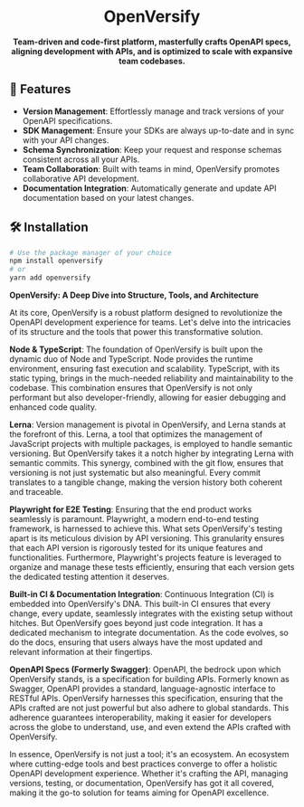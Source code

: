 <h1 align="center">OpenVersify</h1>

<p align="center">
<strong>Team-driven and code-first platform, masterfully crafts OpenAPI specs, aligning 
development with APIs, and is optimized to scale with expansive team codebases.</strong>
</p>

## 🚀 Features

- **Version Management**: Effortlessly manage and track versions of your OpenAPI specifications.
- **SDK Management**: Ensure your SDKs are always up-to-date and in sync with your API changes.
- **Schema Synchronization**: Keep your request and response schemas consistent across all your APIs.
- **Team Collaboration**: Built with teams in mind, OpenVersify promotes collaborative API development.
- **Documentation Integration**: Automatically generate and update API documentation based on your latest changes.

## 🛠 Installation

```bash
# Use the package manager of your choice
npm install openversify
# or
yarn add openversify
```

**OpenVersify: A Deep Dive into Structure, Tools, and Architecture**

At its core, OpenVersify is a robust platform designed to revolutionize the OpenAPI development experience for teams.
Let's delve into the intricacies of its structure and the tools that power this transformative solution.

**Node & TypeScript**: The foundation of OpenVersify is built upon the dynamic duo of Node and TypeScript. Node provides
the runtime environment, ensuring fast execution and scalability. TypeScript, with its static typing, brings in the
much-needed reliability and maintainability to the codebase. This combination ensures that OpenVersify is not only
performant but also developer-friendly, allowing for easier debugging and enhanced code quality.

**Lerna**: Version management is pivotal in OpenVersify, and Lerna stands at the forefront of this. Lerna, a tool that
optimizes the management of JavaScript projects with multiple packages, is employed to handle semantic versioning. But
OpenVersify takes it a notch higher by integrating Lerna with semantic commits. This synergy, combined with the git
flow, ensures that versioning is not just systematic but also meaningful. Every commit translates to a tangible change,
making the version history both coherent and traceable.

**Playwright for E2E Testing**: Ensuring that the end product works seamlessly is paramount. Playwright, a modern
end-to-end testing framework, is harnessed to achieve this. What sets OpenVersify's testing apart is its meticulous
division by API versioning. This granularity ensures that each API version is rigorously tested for its unique features
and functionalities. Furthermore, Playwright's projects feature is leveraged to organize and manage these tests
efficiently, ensuring that each version gets the dedicated testing attention it deserves.

**Built-in CI & Documentation Integration**: Continuous Integration (CI) is embedded into OpenVersify's DNA. This
built-in CI ensures that every change, every update, seamlessly integrates with the existing setup without hitches. But
OpenVersify goes beyond just code integration. It has a dedicated mechanism to integrate documentation. As the code
evolves, so do the docs, ensuring that users always have the most updated and relevant information at their fingertips.

**OpenAPI Specs (Formerly Swagger)**: OpenAPI, the bedrock upon which OpenVersify stands, is a specification for
building APIs. Formerly known as Swagger, OpenAPI provides a standard, language-agnostic interface to RESTful APIs.
OpenVersify harnesses this specification, ensuring that the APIs crafted are not just powerful but also adhere to global
standards. This adherence guarantees interoperability, making it easier for developers across the globe to understand,
use, and even extend the APIs crafted with OpenVersify.

In essence, OpenVersify is not just a tool; it's an ecosystem. An ecosystem where cutting-edge tools and best practices
converge to offer a holistic OpenAPI development experience. Whether it's crafting the API, managing versions, testing,
or documentation, OpenVersify has got it all covered, making it the go-to solution for teams aiming for OpenAPI
excellence.

